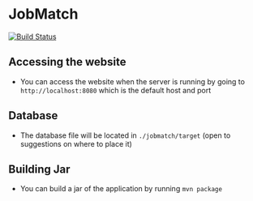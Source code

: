 # JobMatch

[![Build Status](https://travis-ci.org/computerfr33k/JobMatch.svg?branch=master)](https://travis-ci.org/computerfr33k/JobMatch)

## Accessing the website
  * You can access the website when the server is running by going to `http://localhost:8080` which is the default host and port

## Database
  * The database file will be located in `./jobmatch/target` (open to suggestions on where to place it)

## Building Jar
  * You can build a jar of the application by running `mvn package`